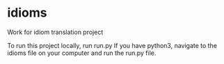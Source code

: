 # idioms
Work for idiom translation project

To run this project locally, run run.py
If you have python3, navigate to the idioms file on your computer and run the run.py file.
